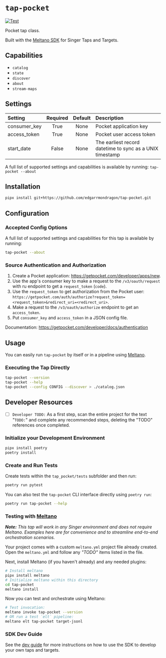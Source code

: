 # `tap-pocket`

[![Test](https://github.com/edgarrmondragon/tap-pocket/actions/workflows/ci_workflow.yml/badge.svg)](https://github.com/edgarrmondragon/tap-pocket/actions/workflows/ci_workflow.yml)

Pocket tap class.

Built with the [Meltano SDK](https://sdk.meltano.com) for Singer Taps and Targets.

## Capabilities

* `catalog`
* `state`
* `discover`
* `about`
* `stream-maps`

## Settings

| Setting     | Required | Default | Description |
|:------------|:--------:|:-------:|:------------|
| consumer_key| True     | None    | Pocket application key |
| access_token| True     | None    | Pocket user access token |
| start_date  | False    | None    | The earliest record datetime to sync as a UNIX timestamp |

A full list of supported settings and capabilities is available by running: `tap-pocket --about`

## Installation

```bash
pipx install git+https://github.com/edgarrmondragon/tap-pocket.git
```

## Configuration

### Accepted Config Options

A full list of supported settings and capabilities for this
tap is available by running:

```bash
tap-pocket --about
```

### Source Authentication and Authorization

1. Create a Pocket application: https://getpocket.com/developer/apps/new.
1. Use the app's consumer key to make a request to the `/v3/oauth/request` with ru endpoint to get a `request_token` (`code`).
1. Use the `request_token` to get authorization from the Pocket user: `https://getpocket.com/auth/authorize?request_token=<request_token>&redirect_uri=<redirect_uri>`.
1. Make a request to the `/v3/oauth/authorize` endpoint to get an `access_token`.
1. Put `consumer_key` and `access_token` in a JSON config file.

Documentation: https://getpocket.com/developer/docs/authentication

## Usage

You can easily run `tap-pocket` by itself or in a pipeline using [Meltano](https://meltano.com/).

### Executing the Tap Directly

```bash
tap-pocket --version
tap-pocket --help
tap-pocket --config CONFIG --discover > ./catalog.json
```

## Developer Resources

- [ ] `Developer TODO:` As a first step, scan the entire project for the text "`TODO:`" and complete any recommended steps, deleting the "TODO" references once completed.

### Initialize your Development Environment

```bash
pipx install poetry
poetry install
```

### Create and Run Tests

Create tests within the `tap_pocket/tests` subfolder and
  then run:

```bash
poetry run pytest
```

You can also test the `tap-pocket` CLI interface directly using `poetry run`:

```bash
poetry run tap-pocket --help
```

### Testing with [Meltano](https://www.meltano.com)

_**Note:** This tap will work in any Singer environment and does not require Meltano.
Examples here are for convenience and to streamline end-to-end orchestration scenarios._

Your project comes with a custom `meltano.yml` project file already created. Open the `meltano.yml` and follow any _"TODO"_ items listed in
the file.

Next, install Meltano (if you haven't already) and any needed plugins:

```bash
# Install meltano
pipx install meltano
# Initialize meltano within this directory
cd tap-pocket
meltano install
```

Now you can test and orchestrate using Meltano:

```bash
# Test invocation:
meltano invoke tap-pocket --version
# OR run a test `elt` pipeline:
meltano elt tap-pocket target-jsonl
```

### SDK Dev Guide

See the [dev guide](https://sdk.meltano.com/en/latest/dev_guide.html) for more instructions on how to use the SDK to 
develop your own taps and targets.

